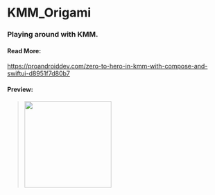 # KMM_Origami

### Playing around with KMM.

#### Read More:
https://proandroiddev.com/zero-to-hero-in-kmm-with-compose-and-swiftui-d8951f7d80b7

#### Preview:
> <img src="https://cdn-images-1.medium.com/max/1600/1*BGD9FyOi8pUGNCm_F0No3A.png" width=200>
> 
